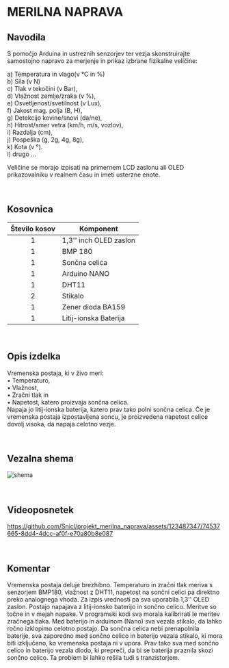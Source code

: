 # MERILNA NAPRAVA

## Navodila
S pomočjo Arduina in ustreznih senzorjev ter vezja skonstruirajte samostojno napravo za merjenje in prikaz izbrane fizikalne veličine:

a) Temperatura in vlago(v °C in %) <br>
b) Sila (v N) <br>
c) Tlak v tekočini (v Bar), <br>
d) Vlažnost zemlje/zraka (v %), <br>
e) Osvetljenost/svetilnost (v Lux), <br>
f) Jakost mag. polja (B, H), <br>
g) Detekcijo kovine/snovi (da/ne), <br>
h) Hitrost/smer vetra (km/h, m/s, vozlov), <br>
i) Razdalja (cm), <br>
j) Pospeška (g, 2g, 4g, 8g), <br>
k) Kota (v °). <br>
l) drugo ...

Veličine se morajo izpisati na primernem LCD zaslonu ali OLED prikazovalniku v realnem času in imeti usterzne enote. 

<br />

## Kosovnica
| Število kosov | Komponent               |                                         
|:-------------:|-------------------------|   
|       1       | 1,3'' inch OLED zaslon |                    
|       1       | BMP 180                 |
|       1       | Sončna celica           | 
|       1       | Arduino NANO            | 
|       1       | DHT11                   |
|       2       | Stikalo                 |
|       1       | Zener dioda BA159       |
|       1       | Litij-ionska Baterija   |


<br />

## Opis izdelka
Vremenska postaja, ki v živo meri:<br>
•	Temperaturo,<br>
•	Vlažnost,<br>
•	Zračni tlak in <br>
•	Napetost, katero proizvaja sončna celica.<br>
Napaja jo litij-ionska baterija, katero prav tako polni sončna celica. Če je vremenska postaja izpostavljena soncu, je proizvedena napetost celice dovolj visoka, da napaja celotno vezje. 

<br />

## Vezalna shema
![shema](https://github.com/Snicl/projekt_merilna_naprava/assets/123487347/0b2cd8a7-22b3-4638-853b-544ebca75043)
 
<br />

## Videoposnetek
https://github.com/Snicl/projekt_merilna_naprava/assets/123487347/74537665-8dd4-4dcc-af0f-e70a80b8e087

<br />

## Komentar
Vremenska postaja deluje brezhibno. Temperaturo in zračni tlak meriva s senzorjem BMP180, vlažnost z DHT11, napetost na sončni celici pa direktno preko analognega vhoda. Za izpis vrednosti pa sva uporabila 1,3'' OLED zaslon. Postajo napajava z litij-ionsko baterijo in sončno celico.
Meritve so točne in v mejah napake. V programski kodi sva morala kalibrirati le meritev zračnega tlaka.
Med baterijo in arduinom (Nano) sva vezala stikalo, da lahko ročno izklopimo celotno postajo. Da sončna celica nebi prenapolnila baterije, sva zaporedno med sončno celico in baterijo vezala stikalo, ki mora biti izključeno, ko vremenska postaja ni v upora. Prav tako sva med sončno celico in baterijo vezala diodo, ki prepreči, da bi se baterija praznila skozi  sončno celico. Ta problem bi lahko rešila tudi s tranzistorjem.




